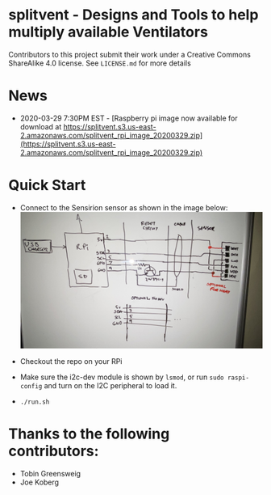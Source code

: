 

# splitvent - Designs and Tools to help multiply available Ventilators

Contributors to this project submit their work under a Creative Commons ShareAlike 4.0 license. See `LICENSE.md` for more details


# News

* 2020-03-29 7:30PM EST - [Raspberry pi image now available for download at https://splitvent.s3.us-east-2.amazonaws.com/splitvent_rpi_image_20200329.zip](https://splitvent.s3.us-east-2.amazonaws.com/splitvent_rpi_image_20200329.zip)


# Quick Start

* Connect to the Sensirion sensor as shown in the image below:
       ![splitvent schematic of RPi connected to Sensirion sensor](./engineering/Schematic.jpg)

* Checkout the repo on your RPi

* Make sure the i2c-dev module is shown by `lsmod`, or run `sudo raspi-config` and turn on the I2C peripheral to load it.

* `./run.sh` 


# Thanks to the following contributors:

  * Tobin Greensweig
  * Joe Koberg
  

